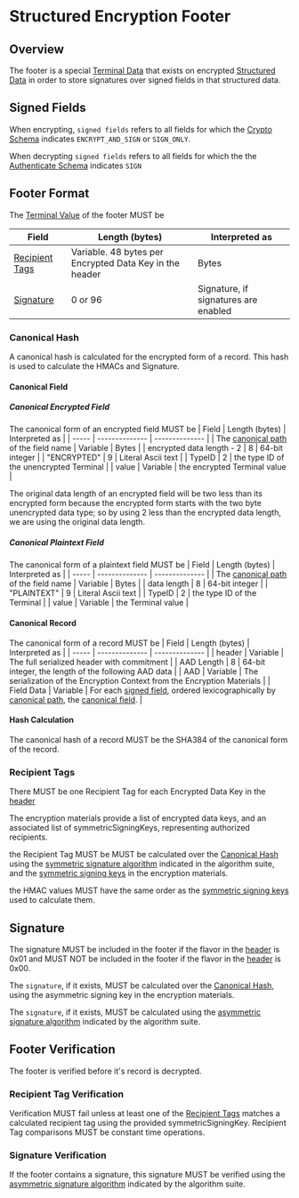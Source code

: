 
# Structured Encryption Footer

## Overview

The footer is a special [Terminal Data](./structures.md#terminal-data)
that exists on encrypted [Structured Data](./structures.md#structured-data)
in order to store signatures over signed fields in that structured data.

## Signed Fields

When encrypting, `signed fields` refers to all fields for which the
[Crypto Schema](./structures.md#crypto-schema) indicates `ENCRYPT_AND_SIGN` or `SIGN_ONLY`.

When decrypting `signed fields` refers to all fields for which the
the [Authenticate Schema](#authenticate-schema) indicates `SIGN`

## Footer Format

The [Terminal Value](./structures.md#terminal-value) of the footer MUST be

| Field | Length (bytes) | Interpreted as |
| ----- | -------------- | -------------- |
| [Recipient Tags](#recipient-tags) | Variable. 48 bytes per Encrypted Data Key in the header | Bytes |
| [Signature](#signature) | 0 or 96 | Signature, if signatures are enabled |

### Canonical Hash

A canonical hash is calculated for the encrypted form of a record.
This hash is used to calculate the HMACs and Signature.

#### Canonical Field

##### Canonical Encrypted Field

The canonical form of an encrypted field MUST be
| Field | Length (bytes) | Interpreted as |
| ----- | -------------- | -------------- |
| The [canonical path](./header.md#canonical-path) of the field name | Variable | Bytes |
| encrypted data length - 2 | 8 | 64-bit integer |
| "ENCRYPTED" | 9 | Literal Ascii text |
| TypeID | 2 | the type ID of the unencrypted Terminal |
| value | Variable | the encrypted Terminal value |

The original data length of an encrypted field will be two less than its encrypted form
because the encrypted form starts with the two byte unencrypted data type;
so by using 2 less than the encrypted data length, we are using the original data length.

##### Canonical Plaintext Field

The canonical form of a plaintext field MUST be
| Field | Length (bytes) | Interpreted as |
| ----- | -------------- | -------------- |
| The [canonical path](./header.md#canonical-path) of the field name | Variable | Bytes |
| data length | 8 | 64-bit integer |
| "PLAINTEXT" | 9 | Literal Ascii text |
| TypeID | 2 | the type ID of the Terminal |
| value | Variable | the Terminal value |

#### Canonical Record

The canonical form of a record MUST be
| Field | Length (bytes) | Interpreted as |
| ----- | -------------- | -------------- |
| header | Variable | The full serialized header with commitment |
| AAD Length | 8 | 64-bit integer, the length of the following AAD data |
| AAD | Variable | The serialization of the Encryption Context from the Encryption Materials |
| Field Data | Variable | For each [signed field](#signed-fields), ordered lexicographically by [canonical path](./header.md#canonical-path), the [canonical field](#canonical-field). |

#### Hash Calculation

The canonical hash of a record MUST be the SHA384 of the canonical form of the record.

### Recipient Tags

There MUST be one Recipient Tag for each Encrypted Data Key in the [header](./header.md#encrypted-data-keys)

The encryption materials provide a list of encrypted data keys,
and an associated list of symmetricSigningKeys,
representing authorized recipients.

the Recipient Tag MUST be MUST be calculated over the [Canonical Hash](#canonical-hash)
using the [symmetric signature algorithm](../../submodules/MaterialProviders/aws-encryption-sdk-specification/framework/algorithm-suites.md#algorithm-suites-signature-settings)
indicated in the algorithm suite,
and the
[symmetric signing keys](../../submodules/MaterialProviders/aws-encryption-sdk-specification/framework/structures.md#symmetric-signing-keys)
in the encryption materials.

the HMAC values MUST have the same order as the
[symmetric signing keys](../../submodules/MaterialProviders/aws-encryption-sdk-specification/framework/structures.md#symmetric-signing-keys)
used to calculate them.

## Signature

The signature MUST be included in the footer if the flavor
in the [header](./header.md#format-flavor) is 0x01
and MUST NOT be included in the footer if the flavor
in the [header](./header.md#format-flavor) is 0x00.

The `signature`, if it exists, MUST be calculated over the [Canonical Hash](#canonical-hash),
using the asymmetric signing key in the encryption materials.

The `signature`, if it exists, MUST be calculated using the
[asymmetric signature algorithm](../../submodules/MaterialProviders/aws-encryption-sdk-specification/framework/algorithm-suites.md#algorithm-suites-signature-settings)
indicated by the algorithm suite.

## Footer Verification

The footer is verified before it's record is decrypted. 

### Recipient Tag Verification

Verification MUST fail unless at least one of the [Recipient Tags](#recipient-tags)
matches a calculated recipient tag using the provided symmetricSigningKey.
Recipient Tag comparisons MUST be constant time operations.

### Signature Verification

If the footer contains a signature, this signature MUST be verified using the
[asymmetric signature algorithm](../../submodules/MaterialProviders/aws-encryption-sdk-specification/framework/algorithm-suites.md#algorithm-suites-signature-settings)
indicated by the algorithm suite.

